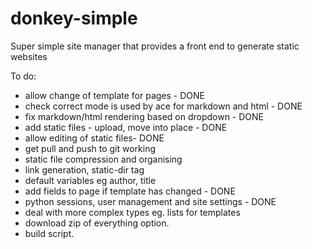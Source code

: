 donkey-simple
=============

Super simple site manager that provides a front end to generate static websites

To do:

* allow change of template for pages - DONE
* check correct mode is used by ace for markdown and html - DONE
* fix markdown/html rendering based on dropdown - DONE
* add static files - upload, move into place - DONE
* allow editing of static files- DONE
* get pull and push to git working
* static file compression and organising
* link generation, static-dir tag
* default variables eg author, title
* add fields to page if template has changed - DONE
* python sessions, user management and site settings - DONE
* deal with more complex types eg. lists for templates
* download zip of everything option.
* build script.
